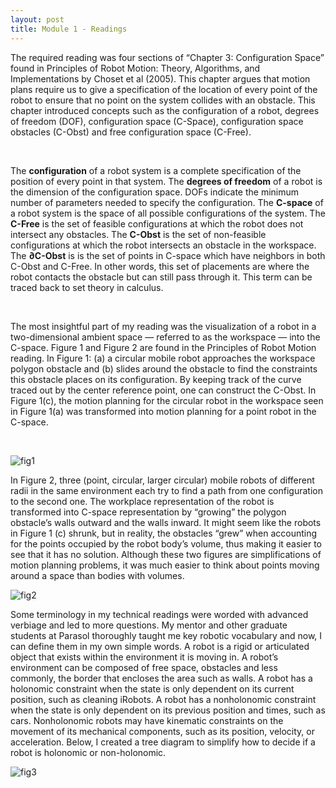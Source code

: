 ```yaml
---
layout: post
title: Module 1 - Readings
---
```


The required reading was four sections of “Chapter 3: Configuration Space” found in Principles of Robot Motion: Theory, Algorithms, and Implementations by Choset et al (2005). This chapter argues that motion plans require us to give a specification of the location of every point of the robot to ensure that no point on the system collides with an obstacle. This chapter introduced concepts such as the configuration of a robot, degrees of freedom (DOF), configuration space (C-Space), configuration space obstacles (C-Obst) and free configuration space (C-Free).

<br>      

The **configuration** of a robot system is a complete specification of the position of every point in that system. The **degrees of freedom** of a robot is the dimension of the configuration space. DOFs indicate the minimum number of parameters needed to specify the configuration. The **C-space** of a robot system is the space of all possible configurations of the system. The **C-Free** is the set of feasible configurations at which the robot does not intersect any obstacles. The **C-Obst** is the set of non-feasible configurations at which the robot intersects an obstacle in the workspace. The **∂C-Obst** is is the set of points in C-space which have neighbors in both C-Obst and C-Free. In other words,  this set of placements are where the robot contacts the obstacle but can still pass through it. This term can be traced back to set theory in calculus. 

<br>

The most insightful part of my reading  was the visualization of a robot in a two-dimensional ambient space — referred to as  the workspace — into the  C-space. Figure 1 and Figure 2 are found in the Principles of Robot Motion reading. In Figure 1: (a) a circular mobile robot approaches the workspace polygon obstacle and (b) slides around the obstacle to find the constraints this obstacle places on its configuration. By keeping track of the curve traced out by the center reference point, one can construct the C-Obst. In Figure 1(c), the motion planning for the circular robot in the workspace seen in Figure 1(a) was transformed into motion planning for a point robot in the C-space.

<br>

![fig1](https://cabreraleon.github.io/images/fig1.png)


In Figure 2, three (point, circular, larger circular) mobile robots of different radii in the same environment each try to find a path from one configuration to the second one. The workplace representation of the robot is transformed into C-space representation by “growing” the polygon obstacle’s walls outward and the walls inward. It might seem like the robots in Figure 1 (c) shrunk, but in reality, the obstacles “grew” when accounting for the points occupied by the robot body’s volume, thus making it easier to see that it has no solution. Although these two figures are simplifications of motion planning problems, it was much easier to think about points moving around a space than bodies with volumes.

![fig2](https://cabreraleon.github.io/images/fig2.png)

Some terminology in my technical readings were worded with advanced verbiage and led to more questions. My mentor and other graduate students at Parasol thoroughly taught me key robotic vocabulary and now, I can define them in my own simple words. A robot is a rigid or articulated object that exists within the environment it is moving in. A robot’s environment can be composed of free space, obstacles and less commonly, the border that encloses the area such as walls. A robot has a holonomic constraint when the state is only dependent on its current position, such as cleaning iRobots. A robot has a nonholonomic constraint when the state is only dependent on its previous position and times, such as cars. Nonholonomic robots may have kinematic constraints on the movement of its mechanical components, such as its position, velocity, or acceleration. Below, I created a tree diagram to simplify how to decide if a robot is holonomic or non-holonomic.

![fig3](https://cabreraleon.github.io/images/fig2.png)
